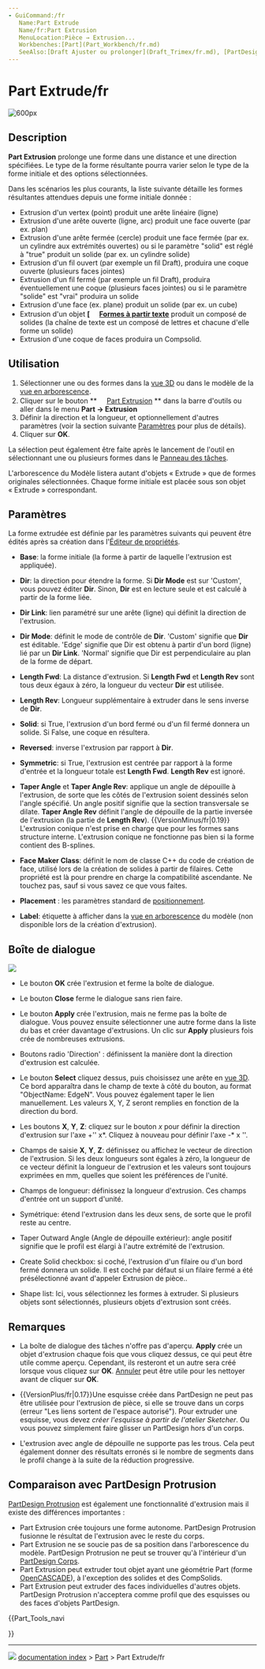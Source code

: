 ```yaml
---
- GuiCommand:/fr
   Name:Part Extrude
   Name/fr:Part Extrusion
   MenuLocation:Pièce → Extrusion...
   Workbenches:[Part](Part_Workbench/fr.md)
   SeeAlso:[Draft Ajuster ou prolonger](Draft_Trimex/fr.md), [PartDesign Protrusion](PartDesign_Pad/fr.md)
---
```


# Part Extrude/fr

![600px](images/Part_Extrude_demo.png)

## Description

**Part Extrusion** prolonge une forme dans une distance et une direction spécifiées. Le type de la forme résultante pourra varier selon le type de la forme initiale et des options sélectionnées.

Dans les scénarios les plus courants, la liste suivante détaille les formes résultantes attendues depuis une forme initiale donnée :

-   Extrusion d\'un vertex (point) produit une arête linéaire (ligne)
-   Extrusion d\'une arête ouverte (ligne, arc) produit une face ouverte (par ex. plan)
-   Extrusion d\'une arête fermée (cercle) produit une face fermée (par ex. un cylindre aux extrémités ouvertes) ou si le paramètre \"solid\" est réglé à \"true\" produit un solide (par ex. un cylindre solide)
-   Extrusion d\'un fil ouvert (par exemple un fil Draft), produira une coque ouverte (plusieurs faces jointes)
-   Extrusion d\'un fil fermé (par exemple un fil Draft), produira éventuellement une coque (plusieurs faces jointes) ou si le paramètre \"solide\" est \"vrai\" produira un solide
-   Extrusion d\'une face (ex. plane) produit un solide (par ex. un cube)
-   Extrusion d\'un objet **[<img src=images/Draft_ShapeString.svg style="width:16px"> [Formes à partir texte](Draft_ShapeString/fr.md)** produit un composé de solides (la chaîne de texte est un composé de lettres et chacune d\'elle forme un solide)
-   Extrusion d\'une coque de faces produira un Compsolid.

## Utilisation

1.  Sélectionner une ou des formes dans la [vue 3D](3D_view/fr.md) ou dans le modèle de la [vue en arborescence](Tree_view/fr.md).
2.  Cliquer sur le bouton **<img src="images/Part_Extrude.svg" width=16px> [Part Extrusion](Part_Extrude/fr.md)
** dans la barre d\'outils ou aller dans le menu **Part → Extrusion**
3.  Définir la direction et la longueur, et optionnellement d\'autres paramètres (voir la section suivante [Paramètres](#Param.C3.A8tres.md) pour plus de détails).
4.  Cliquer sur **OK**.

La sélection peut également être faite après le lancement de l\'outil en sélectionnant une ou plusieurs formes dans le [Panneau des tâches](Task_panel/fr.md).

L\'arborescence du Modèle listera autant d\'objets « Extrude » que de formes originales sélectionnées. Chaque forme initiale est placée sous son objet « Extrude » correspondant.

## Paramètres

La forme extrudée est définie par les paramètres suivants qui peuvent être édités après sa création dans l\'[Éditeur de propriétés](Property_editor/fr.md).

-   **Base**: la forme initiale (la forme à partir de laquelle l\'extrusion est appliquée).

-   **Dir**: la direction pour étendre la forme. Si **Dir Mode** est sur \'Custom\', vous pouvez éditer **Dir**. Sinon, **Dir** est en lecture seule et est calculé à partir de la forme liée.

-   **Dir Link**: lien paramétré sur une arête (ligne) qui définit la direction de l\'extrusion.

-   **Dir Mode**: définit le mode de contrôle de **Dir**. \'Custom\' signifie que **Dir** est éditable. \'Edge\' signifie que Dir est obtenu à partir d\'un bord (ligne) lié par un **Dir Link**. \'Normal\' signifie que Dir est perpendiculaire au plan de la forme de départ.

-   **Length Fwd**: La distance d\'extrusion. Si **Length Fwd** et **Length Rev** sont tous deux égaux à zéro, la longueur du vecteur **Dir** est utilisée.

-   **Length Rev**: Longueur supplémentaire à extruder dans le sens inverse de **Dir**.

-   **Solid**: si True, l\'extrusion d\'un bord fermé ou d\'un fil fermé donnera un solide. Si False, une coque en résultera.

-   **Reversed**: inverse l\'extrusion par rapport à **Dir**.

-   **Symmetric**: si True, l\'extrusion est centrée par rapport à la forme d\'entrée et la longueur totale est **Length Fwd**. **Length Rev** est ignoré.

-   **Taper Angle** et **Taper Angle Rev**: applique un angle de dépouille à l\'extrusion, de sorte que les côtés de l\'extrusion soient dessinés selon l\'angle spécifié. Un angle positif signifie que la section transversale se dilate. **Taper Angle Rev** définit l\'angle de dépouille de la partie inversée de l\'extrusion (la partie de **Length Rev**). {{VersionMinus/fr|0.19}} L\'extrusion conique n\'est prise en charge que pour les formes sans structure interne. L\'extrusion conique ne fonctionne pas bien si la forme contient des B-splines.

-   **Face Maker Class**: définit le nom de classe C++ du code de création de face, utilisé lors de la création de solides à partir de filaires. Cette propriété est là pour prendre en charge la compatibilité ascendante. Ne touchez pas, sauf si vous savez ce que vous faites.

-   **Placement** : les paramètres standard de [positionnement](Placement/fr.md).

-   **Label**: étiquette à afficher dans la [vue en arborescence](Tree_view/fr.md) du modèle (non disponible lors de la création d\'extrusion).

## Boîte de dialogue 

![](images/Part_Extrude_dialog.png )

-   Le bouton **OK** crée l\'extrusion et ferme la boîte de dialogue.

-   Le bouton **Close** ferme le dialogue sans rien faire.

-   Le bouton **Apply** crée l\'extrusion, mais ne ferme pas la boîte de dialogue. Vous pouvez ensuite sélectionner une autre forme dans la liste du bas et créer davantage d\'extrusions. Un clic sur **Apply** plusieurs fois crée de nombreuses extrusions.

-   Boutons radio \'Direction\' : définissent la manière dont la direction d\'extrusion est calculée.

-   Le bouton **Select** cliquez dessus, puis choisissez une arête en [vue 3D](3D_view/fr.md). Ce bord apparaîtra dans le champ de texte à côté du bouton, au format \"ObjectName: EdgeN\". Vous pouvez également taper le lien manuellement. Les valeurs X, Y, Z seront remplies en fonction de la direction du bord.

-   Les boutons **X**, **Y**, **Z**: cliquez sur le bouton *x* pour définir la direction d\'extrusion sur l\'axe +\'\' x*. Cliquez à nouveau pour définir l\'axe -* x \'\'.

-   Champs de saisie **X**, **Y**, **Z**: définissez ou affichez le vecteur de direction de l\'extrusion. Si les deux longueurs sont égales à zéro, la longueur de ce vecteur définit la longueur de l\'extrusion et les valeurs sont toujours exprimées en mm, quelles que soient les préférences de l\'unité.

-   Champs de longueur: définissez la longueur d\'extrusion. Ces champs d\'entrée ont un support d\'unité.

-   Symétrique: étend l\'extrusion dans les deux sens, de sorte que le profil reste au centre.

-   Taper Outward Angle (Angle de dépouille extérieur): angle positif signifie que le profil est élargi à l\'autre extrémité de l\'extrusion.

-   Create Solid checkbox: si coché, l\'extrusion d\'un filaire ou d\'un bord fermé donnera un solide. Il est coché par défaut si un filaire fermé a été présélectionné avant d\'appeler Extrusion de pièce..

-   Shape list: Ici, vous sélectionnez les formes à extruder. Si plusieurs objets sont sélectionnés, plusieurs objets d\'extrusion sont créés.

## Remarques

-   La boîte de dialogue des tâches n\'offre pas d\'aperçu. **Apply** crée un objet d\'extrusion chaque fois que vous cliquez dessus, ce qui peut être utile comme aperçu. Cependant, ils resteront et un autre sera créé lorsque vous cliquez sur **OK**. [Annuler](Std_Undo/fr.md) peut être utile pour les nettoyer avant de cliquer sur **OK**.

-    {{VersionPlus/fr|0.17}}Une esquisse créée dans PartDesign ne peut pas être utilisée pour l\'extrusion de pièce, si elle se trouve dans un corps (erreur \"Les liens sortent de l\'espace autorisé\"). Pour extruder une esquisse, vous devez *créer l\'esquisse à partir de l\'atelier Sketcher*. Ou vous pouvez simplement faire glisser un PartDesign hors d\'un corps.

-   L\'extrusion avec angle de dépouille ne supporte pas les trous. Cela peut également donner des résultats erronés si le nombre de segments dans le profil change à la suite de la réduction progressive.

## Comparaison avec PartDesign Protrusion 

[PartDesign Protrusion](PartDesign_Pad/fr.md) est également une fonctionnalité d\'extrusion mais il existe des différences importantes :

-   Part Extrusion crée toujours une forme autonome. PartDesign Protrusion fusionne le résultat de l\'extrusion avec le reste du corps.
-   Part Extrusion ne se soucie pas de sa position dans l\'arborescence du modèle. PartDesign Protrusion ne peut se trouver qu\'à l\'intérieur d\'un [PartDesign Corps](PartDesign_Body/fr.md).
-   Part Extrusion peut extruder tout objet ayant une géométrie Part (forme [OpenCASCADE](OpenCASCADE/fr.md)), à l\'exception des solides et des CompSolids.
-   Part Extrusion peut extruder des faces individuelles d\'autres objets. PartDesign Protrusion n\'acceptera comme profil que des esquisses ou des faces d\'objets PartDesign.





{{Part_Tools_navi

}}



---
![](images/Right_arrow.png) [documentation index](../README.md) > [Part](Part_Workbench.md) > Part Extrude/fr

